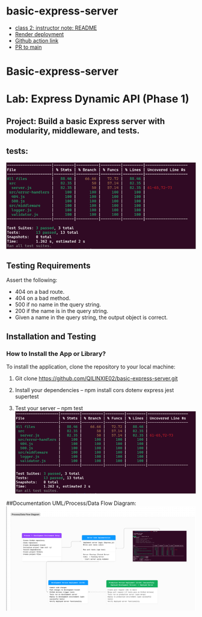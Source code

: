 # basic-express-server

- [class 2: instructor note: README](https://github.com/codefellows/seattle-javascript-401d58/blob/main/class-02/README.md)
- [Render deployment](https://basic-express-server-35p7.onrender.com/)
- [Github action link](https://github.com/QILINXIE02/basic-express-server/actions)
- [PR to main](https://github.com/QILINXIE02/basic-express-server/pull/1)

# Basic-express-server
# Lab: Express Dynamic API (Phase 1)
## Project: Build a basic Express server with modularity, middleware, and tests.

## tests:
![alt text](image-1.png)
## Testing Requirements
Assert the following:
- 404 on a bad route.
- 404 on a bad method.
- 500 if no name in the query string.
- 200 if the name is in the query string.
- Given a name in the query string, the output object is correct.

## Installation and Testing

### How to Install the App or Library?

To install the application, clone the repository to your local machine:

1. Git clone [<https://github.com/QILINXIE02/basic-express-server.git>](https://github.com/QILINXIE02/basic-express-server.git)

2. Install your dependencies – npm install cors dotenv express jest supertest

3. Test your server – npm test
![alt text](image-1.png)

##Documentation
UML/Process/Data Flow Diagram:
![alt text](image.png)
